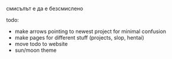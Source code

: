 смисълът е да е безсмислено

todo:
- make arrows pointing to newest project for minimal confusion
- make pages for different stuff (projects, slop, hentai)
- move todo to website
- sun/moon theme
